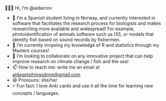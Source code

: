 👋👋👋 Hi, I’m @aidacrov
- 👀 I’m a Spanish student living in Norway, and currenlty interested in software that facilitates the research process for biologists and makes researching more available and widespread!
For example, photoidentification of animals software such us I3S, or models that identify fish based on sound records by fishermen.
- 🌱 I’m currently imrpving my knowledge of R and statistics through my Masters courses!
- 💞️ I’m looking to collaborate on any innovative project that can help improve research on climate change / fish and the sea!
- 📫 How to reach me: write me an email at aidagetsthingsdone@gmail.com
- 😄 Pronouns: she/her
- ⚡ Fun fact: I love Anki cards and use it all the time for learning new concepts / languages.
